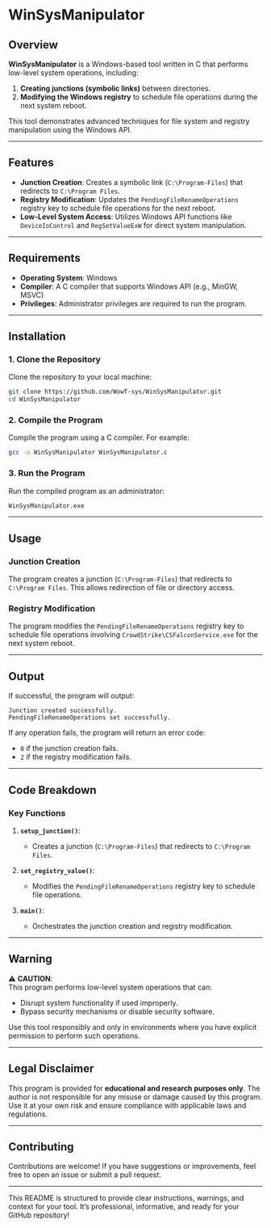 # WinSysManipulator

## Overview
**WinSysManipulator** is a Windows-based tool written in C that performs low-level system operations, including:
1. **Creating junctions (symbolic links)** between directories.
2. **Modifying the Windows registry** to schedule file operations during the next system reboot.

This tool demonstrates advanced techniques for file system and registry manipulation using the Windows API.

---

## Features
- **Junction Creation**: Creates a symbolic link (`C:\Program-Files`) that redirects to `C:\Program Files`.
- **Registry Modification**: Updates the `PendingFileRenameOperations` registry key to schedule file operations for the next reboot.
- **Low-Level System Access**: Utilizes Windows API functions like `DeviceIoControl` and `RegSetValueExW` for direct system manipulation.

---

## Requirements
- **Operating System**: Windows
- **Compiler**: A C compiler that supports Windows API (e.g., MinGW, MSVC)
- **Privileges**: Administrator privileges are required to run the program.

---

## Installation

### 1. **Clone the Repository**
Clone the repository to your local machine:
```bash
git clone https://github.com/WowT-sys/WinSysManipulator.git
cd WinSysManipulator
```

### 2. **Compile the Program**
Compile the program using a C compiler. For example:
```bash
gcc -o WinSysManipulator WinSysManipulator.c
```

### 3. **Run the Program**
Run the compiled program as an administrator:
```bash
WinSysManipulator.exe
```

---

## Usage

### Junction Creation
The program creates a junction (`C:\Program-Files`) that redirects to `C:\Program Files`. This allows redirection of file or directory access.

### Registry Modification
The program modifies the `PendingFileRenameOperations` registry key to schedule file operations involving `CrowdStrike\CSFalconService.exe` for the next system reboot.

---

## Output
If successful, the program will output:
```
Junction created successfully.
PendingFileRenameOperations set successfully.
```

If any operation fails, the program will return an error code:
- `0` if the junction creation fails.
- `2` if the registry modification fails.

---

## Code Breakdown

### Key Functions
1. **`setup_junction()`**:
   - Creates a junction (`C:\Program-Files`) that redirects to `C:\Program Files`.

2. **`set_registry_value()`**:
   - Modifies the `PendingFileRenameOperations` registry key to schedule file operations.

3. **`main()`**:
   - Orchestrates the junction creation and registry modification.

---

## Warning
⚠️ **CAUTION**:  
This program performs low-level system operations that can:
- Disrupt system functionality if used improperly.
- Bypass security mechanisms or disable security software.

Use this tool responsibly and only in environments where you have explicit permission to perform such operations.

---

## Legal Disclaimer
This program is provided for **educational and research purposes only**. The author is not responsible for any misuse or damage caused by this program. Use it at your own risk and ensure compliance with applicable laws and regulations.

---

## Contributing
Contributions are welcome! If you have suggestions or improvements, feel free to open an issue or submit a pull request.

---

This README is structured to provide clear instructions, warnings, and context for your tool. It’s professional, informative, and ready for your GitHub repository!
